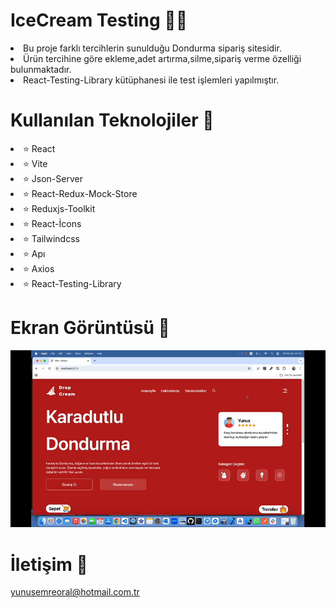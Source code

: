 # IceCream Testing 🍨🍦

<li>Bu proje farklı tercihlerin sunulduğu Dondurma sipariş sitesidir.</li>
<li>Ürün tercihine göre ekleme,adet artırma,silme,sipariş verme özelliği bulunmaktadır.</li>
<li>React-Testing-Library kütüphanesi ile test işlemleri yapılmıştır.</li>

# Kullanılan Teknolojiler 🎨

<li>⭐ React</li>
<li>⭐ Vite</li>
<li>⭐ Json-Server</li>
<li>⭐ React-Redux-Mock-Store</li>
<li>⭐ Reduxjs-Toolkit</li>
<li>⭐ React-İcons</li>
<li>⭐ Tailwindcss</li>
<li>⭐ Apı</li>
<li>⭐ Axios</li>
<li>⭐ React-Testing-Library</li>

# Ekran Görüntüsü 🎥
<img src="icecream.gif" width="auto">    

# İletişim 📩
yunusemreoral@hotmail.com.tr
